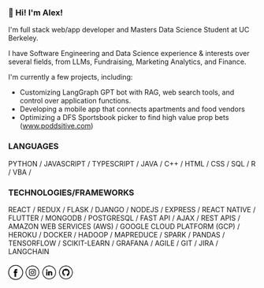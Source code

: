 ### 👋 Hi! I'm Alex! 

I'm full stack web/app developer and Masters Data Science Student at UC Berkeley.

I have Software Engineering and Data Science experience & interests over several fields, from LLMs, Fundraising, Marketing Analytics, and Finance.

I'm currently a few projects, including:
- Customizing LangGraph GPT bot with RAG, web search tools, and control over application functions.
- Developing a mobile app that connects apartments and food vendors
- Optimizing a DFS Sportsbook picker to find high value prop bets (www.poddsitive.com)

### LANGUAGES
PYTHON / JAVASCRIPT / TYPESCRIPT / JAVA / C++ / HTML / CSS / SQL / R / VBA /

### TECHNOLOGIES/FRAMEWORKS
REACT / REDUX / FLASK / DJANGO / NODEJS / EXPRESS / REACT NATIVE / FLUTTER / MONGODB / POSTGRESQL / FAST API / AJAX / REST APIS / AMAZON WEB SERVICES (AWS) / GOOGLE CLOUD PLATFORM (GCP) / HEROKU / DOCKER / HADOOP / MAPREDUCE / SPARK / PANDAS / TENSORFLOW / SCIKIT-LEARN / GRAFANA / AGILE / GIT / JIRA / LANGCHAIN

####
<a href="https://www.facebook.com/alexander.lam.54" target="_blank"><img src="https://raw.githubusercontent.com/Alex-Lam-303/Alex-Lam-303/main/facebook.png" alt="Facebook" width="30"></a>
<a href="https://www.instagram.com/alex_lam_hk/" target="_blank"><img src="https://raw.githubusercontent.com/Alex-Lam-303/Alex-Lam-303/main/ig.png" alt="Instagram" width="30"></a>
<a href="https://www.linkedin.com/in/alexander-s-lam/" target="_blank"><img src="https://raw.githubusercontent.com/Alex-Lam-303/Alex-Lam-303/main/linkedin.png" alt="LinkedIn" width="30"></a>
<a href="https://github.com/Alex-Lam-303" target="_blank"><img src="https://raw.githubusercontent.com/Alex-Lam-303/Alex-Lam-303/main/git.png" alt="GitHub" width="30"></a>
